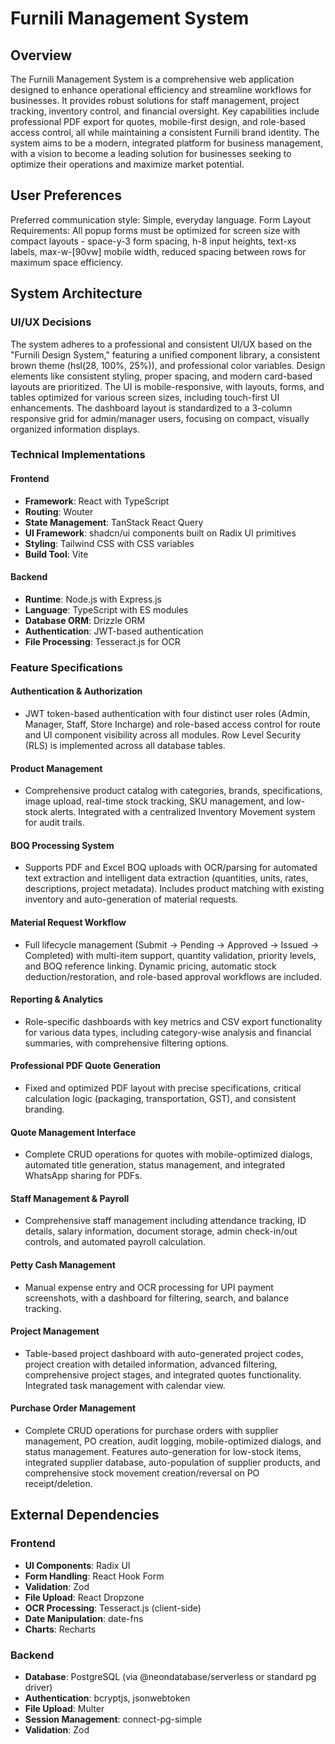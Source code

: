 # Furnili Management System

## Overview
The Furnili Management System is a comprehensive web application designed to enhance operational efficiency and streamline workflows for businesses. It provides robust solutions for staff management, project tracking, inventory control, and financial oversight. Key capabilities include professional PDF export for quotes, mobile-first design, and role-based access control, all while maintaining a consistent Furnili brand identity. The system aims to be a modern, integrated platform for business management, with a vision to become a leading solution for businesses seeking to optimize their operations and maximize market potential.

## User Preferences
Preferred communication style: Simple, everyday language.
Form Layout Requirements: All popup forms must be optimized for screen size with compact layouts - space-y-3 form spacing, h-8 input heights, text-xs labels, max-w-[90vw] mobile width, reduced spacing between rows for maximum space efficiency.

## System Architecture

### UI/UX Decisions
The system adheres to a professional and consistent UI/UX based on the "Furnili Design System," featuring a unified component library, a consistent brown theme (hsl(28, 100%, 25%)), and professional color variables. Design elements like consistent styling, proper spacing, and modern card-based layouts are prioritized. The UI is mobile-responsive, with layouts, forms, and tables optimized for various screen sizes, including touch-first UI enhancements. The dashboard layout is standardized to a 3-column responsive grid for admin/manager users, focusing on compact, visually organized information displays.

### Technical Implementations

#### Frontend
- **Framework**: React with TypeScript
- **Routing**: Wouter
- **State Management**: TanStack React Query
- **UI Framework**: shadcn/ui components built on Radix UI primitives
- **Styling**: Tailwind CSS with CSS variables
- **Build Tool**: Vite

#### Backend
- **Runtime**: Node.js with Express.js
- **Language**: TypeScript with ES modules
- **Database ORM**: Drizzle ORM
- **Authentication**: JWT-based authentication
- **File Processing**: Tesseract.js for OCR

### Feature Specifications

#### Authentication & Authorization
- JWT token-based authentication with four distinct user roles (Admin, Manager, Staff, Store Incharge) and role-based access control for route and UI component visibility across all modules. Row Level Security (RLS) is implemented across all database tables.

#### Product Management
- Comprehensive product catalog with categories, brands, specifications, image upload, real-time stock tracking, SKU management, and low-stock alerts. Integrated with a centralized Inventory Movement system for audit trails.

#### BOQ Processing System
- Supports PDF and Excel BOQ uploads with OCR/parsing for automated text extraction and intelligent data extraction (quantities, units, rates, descriptions, project metadata). Includes product matching with existing inventory and auto-generation of material requests.

#### Material Request Workflow
- Full lifecycle management (Submit → Pending → Approved → Issued → Completed) with multi-item support, quantity validation, priority levels, and BOQ reference linking. Dynamic pricing, automatic stock deduction/restoration, and role-based approval workflows are included.

#### Reporting & Analytics
- Role-specific dashboards with key metrics and CSV export functionality for various data types, including category-wise analysis and financial summaries, with comprehensive filtering options.

#### Professional PDF Quote Generation
- Fixed and optimized PDF layout with precise specifications, critical calculation logic (packaging, transportation, GST), and consistent branding.

#### Quote Management Interface
- Complete CRUD operations for quotes with mobile-optimized dialogs, automated title generation, status management, and integrated WhatsApp sharing for PDFs.

#### Staff Management & Payroll
- Comprehensive staff management including attendance tracking, ID details, salary information, document storage, admin check-in/out controls, and automated payroll calculation.

#### Petty Cash Management
- Manual expense entry and OCR processing for UPI payment screenshots, with a dashboard for filtering, search, and balance tracking.

#### Project Management
- Table-based project dashboard with auto-generated project codes, project creation with detailed information, advanced filtering, comprehensive project stages, and integrated quotes functionality. Integrated task management with calendar view.

#### Purchase Order Management
- Complete CRUD operations for purchase orders with supplier management, PO creation, audit logging, mobile-optimized dialogs, and status management. Features auto-generation for low-stock items, integrated supplier database, auto-population of supplier products, and comprehensive stock movement creation/reversal on PO receipt/deletion.

## External Dependencies

### Frontend
- **UI Components**: Radix UI
- **Form Handling**: React Hook Form
- **Validation**: Zod
- **File Upload**: React Dropzone
- **OCR Processing**: Tesseract.js (client-side)
- **Date Manipulation**: date-fns
- **Charts**: Recharts

### Backend
- **Database**: PostgreSQL (via @neondatabase/serverless or standard pg driver)
- **Authentication**: bcryptjs, jsonwebtoken
- **File Upload**: Multer
- **Session Management**: connect-pg-simple
- **Validation**: Zod